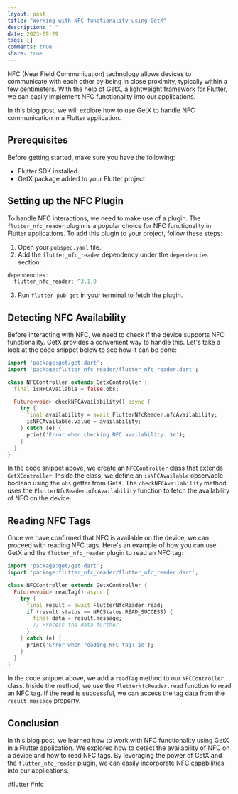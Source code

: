 ```yaml
---
layout: post
title: "Working with NFC functionality using GetX"
description: " "
date: 2023-09-29
tags: []
comments: true
share: true
---
```


NFC (Near Field Communication) technology allows devices to communicate with each other by being in close proximity, typically within a few centimeters. With the help of GetX, a lightweight framework for Flutter, we can easily implement NFC functionality into our applications.

In this blog post, we will explore how to use GetX to handle NFC communication in a Flutter application.

## Prerequisites

Before getting started, make sure you have the following:

- Flutter SDK installed
- GetX package added to your Flutter project

## Setting up the NFC Plugin

To handle NFC interactions, we need to make use of a plugin. The `flutter_nfc_reader` plugin is a popular choice for NFC functionality in Flutter applications. To add this plugin to your project, follow these steps:

1. Open your `pubspec.yaml` file.
2. Add the `flutter_nfc_reader` dependency under the `dependencies` section:

```dart
dependencies:
  flutter_nfc_reader: ^3.1.0
```

3. Run `flutter pub get` in your terminal to fetch the plugin.

## Detecting NFC Availability

Before interacting with NFC, we need to check if the device supports NFC functionality. GetX provides a convenient way to handle this. Let's take a look at the code snippet below to see how it can be done:

```dart
import 'package:get/get.dart';
import 'package:flutter_nfc_reader/flutter_nfc_reader.dart';

class NFCController extends GetxController {
  final isNFCAvailable = false.obs;

  Future<void> checkNFCAvailability() async {
    try {
      final availability = await FlutterNfcReader.nfcAvailability;
      isNFCAvailable.value = availability;
    } catch (e) {
      print('Error when checking NFC availability: $e');
    }
  }
}
```

In the code snippet above, we create an `NFCController` class that extends `GetXController`. Inside the class, we define an `isNFCAvailable` observable boolean using the `obs` getter from GetX. The `checkNFCAvailability` method uses the `FlutterNfcReader.nfcAvailability` function to fetch the availability of NFC on the device.

## Reading NFC Tags

Once we have confirmed that NFC is available on the device, we can proceed with reading NFC tags. Here's an example of how you can use GetX and the `flutter_nfc_reader` plugin to read an NFC tag:

```dart
import 'package:get/get.dart';
import 'package:flutter_nfc_reader/flutter_nfc_reader.dart';

class NFCController extends GetxController {
  Future<void> readTag() async {
    try {
      final result = await FlutterNfcReader.read;
      if (result.status == NFCStatus.READ_SUCCESS) {
        final data = result.message;
        // Process the data further
      }
    } catch (e) {
      print('Error when reading NFC tag: $e');
    }
  }
}
```

In the code snippet above, we add a `readTag` method to our `NFCController` class. Inside the method, we use the `FlutterNfcReader.read` function to read an NFC tag. If the read is successful, we can access the tag data from the `result.message` property.

## Conclusion

In this blog post, we learned how to work with NFC functionality using GetX in a Flutter application. We explored how to detect the availability of NFC on a device and how to read NFC tags. By leveraging the power of GetX and the `flutter_nfc_reader` plugin, we can easily incorporate NFC capabilities into our applications.

#flutter #nfc